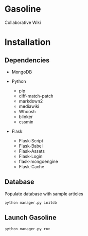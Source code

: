 Gasoline
========

Collaborative Wiki

# Installation

## Dependencies

* MongoDB

* Python
  * pip
  * diff-match-patch
  * markdown2
  * mediawiki
  * Whoosh
  * blinker
  * cssmin

* Flask
  * Flask-Script
  * Flask-Babel
  * Flask-Assets
  * Flask-Login
  * flask-mongoengine
  * Flask-Cache

## Database

Populate database with sample articles

```
python manager.py initdb
```

## Launch Gasoline 

```
python manager.py run
```
